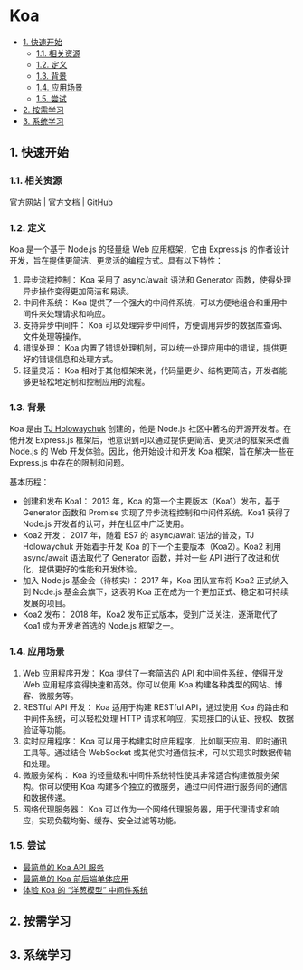 # Koa<!-- omit in toc -->

- [1. 快速开始](#1-快速开始)
  - [1.1. 相关资源](#11-相关资源)
  - [1.2. 定义](#12-定义)
  - [1.3. 背景](#13-背景)
  - [1.4. 应用场景](#14-应用场景)
  - [1.5. 尝试](#15-尝试)
- [2. 按需学习](#2-按需学习)
- [3. 系统学习](#3-系统学习)

## 1. 快速开始

### 1.1. 相关资源

[官方网站](https://koajs.com) | [官方文档](https://github.com/koajs/koa/tree/master/docs) | [GitHub](https://github.com/koajs)

### 1.2. 定义

Koa 是一个基于 Node.js 的轻量级 Web 应用框架，它由 Express.js 的作者设计开发，旨在提供更简洁、更灵活的编程方式。具有以下特性：

1. 异步流程控制： Koa 采用了 async/await 语法和 Generator 函数，使得处理异步操作变得更加简洁和易读。
2. 中间件系统： Koa 提供了一个强大的中间件系统，可以方便地组合和重用中间件来处理请求和响应。
3. 支持异步中间件： Koa 可以处理异步中间件，方便调用异步的数据库查询、文件处理等操作。
4. 错误处理： Koa 内置了错误处理机制，可以统一处理应用中的错误，提供更好的错误信息和处理方式。
5. 轻量灵活： Koa 相对于其他框架来说，代码量更少、结构更简洁，开发者能够更轻松地定制和控制应用的流程。

### 1.3. 背景

Koa 是由 [TJ Holowaychuk](https://github.com/tj) 创建的，他是 Node.js 社区中著名的开源开发者。在他开发 Express.js 框架后，他意识到可以通过提供更简洁、更灵活的框架来改善 Node.js 的 Web 开发体验。因此，他开始设计和开发 Koa 框架，旨在解决一些在 Express.js 中存在的限制和问题。

基本历程：

- 创建和发布 Koa1： 2013 年，Koa 的第一个主要版本（Koa1）发布，基于 Generator 函数和 Promise 实现了异步流程控制和中间件系统。Koa1 获得了 Node.js 开发者的认可，并在社区中广泛使用。
- Koa2 开发： 2017 年，随着 ES7 的 async/await 语法的普及，TJ Holowaychuk 开始着手开发 Koa 的下一个主要版本（Koa2）。Koa2 利用 async/await 语法取代了 Generator 函数，并对一些 API 进行了改进和优化，提供更好的性能和开发体验。
- 加入 Node.js 基金会（待核实）： 2017 年，Koa 团队宣布将 Koa2 正式纳入到 Node.js 基金会旗下，这表明 Koa 正在成为一个更加正式、稳定和可持续发展的项目。
- Koa2 发布： 2018 年，Koa2 发布正式版本，受到广泛关注，逐渐取代了 Koa1 成为开发者首选的 Node.js 框架之一。

### 1.4. 应用场景

1. Web 应用程序开发： Koa 提供了一套简洁的 API 和中间件系统，使得开发 Web 应用程序变得快速和高效。你可以使用 Koa 构建各种类型的网站、博客、微服务等。
2. RESTful API 开发： Koa 适用于构建 RESTful API，通过使用 Koa 的路由和中间件系统，可以轻松处理 HTTP 请求和响应，实现接口的认证、授权、数据验证等功能。
3. 实时应用程序： Koa 可以用于构建实时应用程序，比如聊天应用、即时通讯工具等。通过结合 WebSocket 或其他实时通信技术，可以实现实时数据传输和处理。
4. 微服务架构： Koa 的轻量级和中间件系统特性使其非常适合构建微服务架构。你可以使用 Koa 构建多个独立的微服务，通过中间件进行服务间的通信和数据传递。
5. 网络代理服务器： Koa 可以作为一个网络代理服务器，用于代理请求和响应，实现负载均衡、缓存、安全过滤等功能。

### 1.5. 尝试

- [最简单的 Koa API 服务](https://github.com/itabbot/learn-koa/tree/main/quick-start/simplest-api)
- [最简单的 Koa 前后端单体应用](https://github.com/itabbot/learn-koa/tree/main/quick-start/simplest-monolithic)
- [体验 Koa 的 “洋葱模型” 中间件系统](https://github.com/itabbot/learn-koa/tree/main/quick-start/onion-model-middleware)

## 2. 按需学习

## 3. 系统学习
